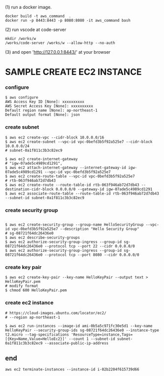 

(1) run a docker image.
 
```
docker build -t aws_command  .
docker run -p 8443:8443 -p 8080:8080 -it aws_command bash
```

(2) run vscode at code-server

```
mkdir /works/w
/works/code-server /works/w --allow-http --no-auth
```

(3) and open 'http://127.0.0.1:8443/' at your browser 

# SAMPLE CREATE EC2 INSTANCE

### configure

```
$ aws configure
AWS Access Key ID [None]: xxxxxxxxxx
AWS Secret Access Key [None]: xxxxxxxxxx
Default region name [None]: ap-northeast-1
Default output format [None]: json
```

### create subnet

```
$ aws ec2 create-vpc --cidr-block 10.0.0.0/16
$ aws ec2 create-subnet --vpc-id vpc-0befd3b5f92a525e7 --cidr-block 10.0.0.0/24
# subnet-0a1f811c3b3c82ec9
```

```
$ aws ec2 create-internet-gateway
# "igw-07ade5c4989cd1291",
$ aws ec2 attach-internet-gateway --internet-gateway-id igw-07ade5c4989cd1291 --vpc-id vpc-0befd3b5f92a525e7
$ aws ec2 create-route-table --vpc-id vpc-0befd3b5f92a525e7
# rtb-063f946ab72d7db43
$ aws ec2 create-route --route-table-id rtb-063f946ab72d7db43 --destination-cidr-block 0.0.0.0/0 --gateway-id igw-07ade5c4989cd1291
$ aws ec2 associate-route-table --route-table-id rtb-063f946ab72d7db43 --subnet-id subnet-0a1f811c3b3c82ec9
```

### create security group

```

$ aws ec2 create-security-group --group-name HelloSecurityGroup --vpc-id vpc-0befd3b5f92a525e7 --description "Hello Security Group"
# sg-08721f64dc26436e0
$ aws ec2 describe-security-groups
$ aws ec2 authorize-security-group-ingress --group-id sg-08721f64dc26436e0 --protocol tcp --port 22 --cidr 0.0.0.0/0
$ aws ec2 authorize-security-group-ingress --group-id sg-08721f64dc26436e0 --protocol tcp --port 8080 --cidr 0.0.0.0/0

```

### create key pair

```
$ aws ec2 create-key-pair --key-name HelloKeyPair --output text > HelloKeyPair.pem
# modify format
$ chmod 600 HelloKeyPair.pem
```



### create ec2 instance


```
# https://cloud-images.ubuntu.com/locator/ec2/
# --region ap-northeast-1

$ aws ec2 run-instances --image-id ami-0b5a5c971fc30e5d1 --key-name HelloKeyPair --security-group-ids sg-08721f64dc26436e0 --instance-type t2.micro --tag-specifications 'ResourceType=instance,Tags=[{Key=Name,Value=HelloEc2}]' --count 1 --subnet-id subnet-0a1f811c3b3c82ec9 --associate-public-ip-address 
```



##


## end

```
aws ec2 terminate-instances --instance-id i-02b2204f615739d66 
```

